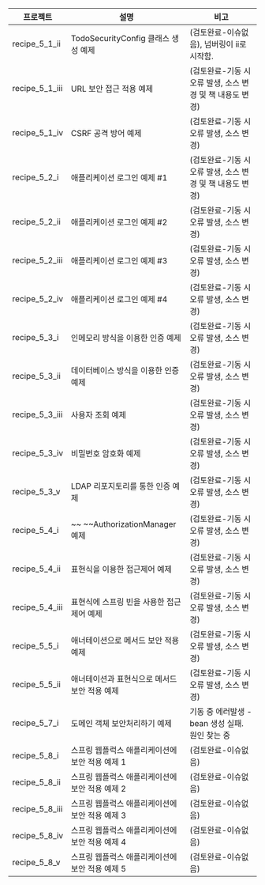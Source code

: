 | 프로젝트          | 설명                           | 비고                                  |
|---------------|------------------------------|-------------------------------------|
| recipe_5_1_ii | TodoSecurityConfig 클래스 생성 예제 | (검토완료-이슈없음), 넘버링이 ii로 시작함.          |
| recipe_5_1_iii | URL 보안 접근 적용 예제              | (검토완료-기동 시 오류 발생, 소스 변경 및 책 내용도 변경) |
| recipe_5_1_iv | CSRF 공격 방어 예제                | (검토완료-기동 시 오류 발생, 소스 변경)            |
| recipe_5_2_i  | 애플리케이션 로그인 예제 #1             | (검토완료-기동 시 오류 발생, 소스 변경 및 책 내용도 변경) |
| recipe_5_2_ii | 애플리케이션 로그인 예제 #2             | (검토완료-기동 시 오류 발생, 소스 변경)            |
| recipe_5_2_iii | 애플리케이션 로그인 예제 #3             | (검토완료-기동 시 오류 발생, 소스 변경)            |
| recipe_5_2_iv | 애플리케이션 로그인 예제 #4             | (검토완료-기동 시 오류 발생, 소스 변경)            |
| recipe_5_3_i  | 인메모리 방식을 이용한 인증 예제           | (검토완료-기동 시 오류 발생, 소스 변경)            |
| recipe_5_3_ii | 데이터베이스 방식을 이용한 인증 예제         | (검토완료-기동 시 오류 발생, 소스 변경)            |
| recipe_5_3_iii | 사용자 조회 예제                    | (검토완료-기동 시 오류 발생, 소스 변경)            |
| recipe_5_3_iv | 비밀번호 암호화 예제                  | (검토완료-기동 시 오류 발생, 소스 변경)            |
| recipe_5_3_v  | LDAP 리포지토리를 통한 인증 예제         | (검토완료-기동 시 오류 발생, 소스 변경)            |
| recipe_5_4_i  |~~ ~~AuthorizationManager 예제      | (검토완료-기동 시 오류 발생, 소스 변경)            |
| recipe_5_4_ii | 표현식을 이용한 접근제어 예제             | (검토완료-기동 시 오류 발생, 소스 변경)            |
| recipe_5_4_iii | 표현식에 스프링 빈을 사용한 접근제어 예제      | (검토완료-기동 시 오류 발생, 소스 변경)            |
| recipe_5_5_i  | 애너테이션으로 메서드 보안 적용 예제         | (검토완료-기동 시 오류 발생, 소스 변경)            |
| recipe_5_5_ii | 애너테이션과 표현식으로 메서드 보안 적용 예제    | (검토완료-기동 시 오류 발생, 소스 변경)            |
| recipe_5_7_i  | 도메인 객체 보안처리하기 예제             | 기동 중 에러발생 - bean 생성 실패. 원인 찾는 중     |
| recipe_5_8_i  | 스프링 웹플럭스 애플리케이션에 보안 적용 예제 1  | (검토완료-이슈없음)                         |
| recipe_5_8_ii | 스프링 웹플럭스 애플리케이션에 보안 적용 예제 2  | (검토완료-이슈없음)                                 |
| recipe_5_8_iii | 스프링 웹플럭스 애플리케이션에 보안 적용 예제 3  | (검토완료-이슈없음)                                 |
| recipe_5_8_iv | 스프링 웹플럭스 애플리케이션에 보안 적용 예제 4  | (검토완료-이슈없음)                                 |
| recipe_5_8_v  | 스프링 웹플럭스 애플리케이션에 보안 적용 예제 5  | (검토완료-이슈없음)                                 |